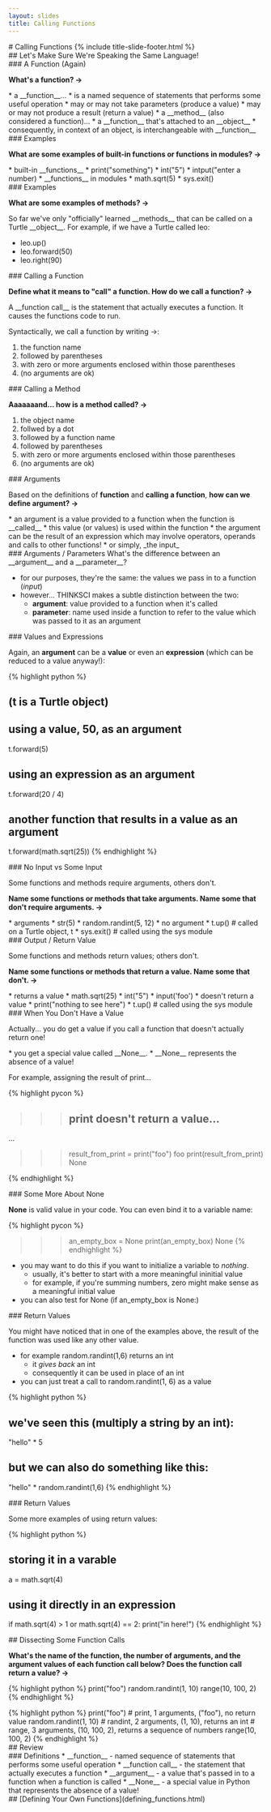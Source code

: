 ```yaml
---
layout: slides
title: Calling Functions 
---
```

<section markdown="block" class="title-slide">
#  Calling Functions
{% include title-slide-footer.html %}
</section>


<section markdown="block">
##  Let's Make Sure We're Speaking the Same Language!
</section>

<section markdown="block">
###  A Function (Again)

__What's a function? &rarr;__

<div class="incremental" markdown="block">
* a __function__...
	* is a named sequence of statements that performs some useful operation 
	* may or may not take parameters (produce a value)
	* may or may not produce a result (return a value)
* a __method__ (also considered a function)...
	* a __function__ that's attached to an __object__ 
	* consequently, in context of an object, is interchangeable with __function__
</div>
</section>

<section markdown="block">
###  Examples

__What are some examples of built-in functions or functions in modules? &rarr;__

<div class="incremental" markdown="block">
* built-in __functions__
	* print("something")
	* int("5")
	* intput("enter a number)
* __functions__ in modules
	* math.sqrt(5) 
	* sys.exit() 
</div>
</section>

<section markdown="block">
###  Examples

__What are some examples of methods? &rarr;__

<div class="incremental" markdown="block">
So far we've only "officially" learned __methods__ that can be called on a Turtle __object__.  For example, if we have a Turtle called leo: 

* leo.up() 
* leo.forward(50)
* leo.right(90)
</div>
</section>


<section markdown="block">
###  Calling a Function

__Define what it means to "call" a function.  How do we call a function?  &rarr;__

<div class="incremental" markdown="block">
A __function call__ is the statement that actually executes a function.  It causes the functions code to run.

Syntactically, we call a function by writing &rarr;:

1. the function name 
2. followed by parentheses
3. with zero or more arguments enclosed within those parentheses
4. (no arguments are ok)
</div>
</section>

<section markdown="block">
###  Calling a Method

__Aaaaaaand... how is a method called?  &rarr;__

<div class="incremental" markdown="block">

1. the object name
2. follwed by a dot
3. followed by a function name 
4. followed by parentheses
5. with zero or more arguments enclosed within those parentheses
6. (no arguments are ok)
</div>
</section>

<section markdown="block">
###  Arguments 

Based on the definitions of __function__ and __calling a function__, __how can we define argument? &rarr;__

<div class="incremental" markdown="block">
* an argument is a value provided to a function when the function is __called__
* this value (or values) is used within the function
* the argument can be the result of an expression which may involve operators, operands and calls to other functions!
* or simply, _the input_
</div>
</section>

<section markdown="block">
###  Arguments / Parameters
What's the difference between an __argument__ and a __parameter__?

* for our purposes, they're the same: the values we pass in to a function (_input_)
* however...  THINKSCI makes a subtle distinction between the two:
	* __argument__: value provided to a function when it's called
	* __parameter__: name used inside a function to refer to the value which was passed to it as an argument
</section>

<section markdown="block">
###   Values and Expressions

Again, an __argument__ can be a __value__ or even an __expression__ (which can be reduced to a value anyway!):

{% highlight python %}
#  (t is a Turtle object)

#  using a value, 50, as an argument
t.forward(5) 

#  using an expression as an argument
t.forward(20 / 4)

#  another function that results in a value as an argument
t.forward(math.sqrt(25))
{% endhighlight %}
</section>

<section markdown="block">
###  No Input vs Some Input

Some functions and methods require arguments, others don't. 

__Name some functions or methods that take arguments.  Name some that don't require arguments. &rarr;__


<div class="incremental" markdown="block">
* arguments
	* str(5)
	* random.randint(5, 12)
* no argument
	* t.up() # called on a Turtle object, t
	* sys.exit() # called using the sys module
</div>
</section>

<section markdown="block">
###  Output / Return Value

Some functions and methods return values; others don't.

__Name some functions or methods that return a value.  Name some that don't. &rarr;__

<div class="incremental" markdown="block">
* returns a value
	* math.sqrt(25)
	* int("5")
	* input('foo')
* doesn't return a value
	* print("nothing to see here")	
	* t.up() # called using the sys module
</div>
</section>

<section markdown="block">
###  When You Don't Have a Value

Actually... you do get a value if you call a function that doesn't actually return one!  

<div class="incremental" markdown="block">
* you get a special value called __None__.
* __None__ represents the absence of a value!

For example, assigning the result of print...

{% highlight pycon %}
>>> # print doesn't return a value...
... 
>>> result_from_print = print("foo")
foo
>>> print(result_from_print)
None
>>> 
{% endhighlight %}
</div>
</section>

<section markdown="block">
###  Some More About None 

__None__ is valid value in your code.  You can even bind it to a variable name:

{% highlight pycon %}
>>> an_empty_box = None
>>> print(an_empty_box)
None
{% endhighlight %}

* you may want to do this if you want to initialize a variable to _nothing_.  
	* usually, it's better to start with a more meaningful ininitial value
	* for example, if you're summing numbers, zero might make sense as a meaningful initial value
* you can also test for None (if an_empty_box is None:)
</section>

<section markdown="block">
###  Return Values

You might have noticed that in one of the examples above, the result of the function was used like any other value.

* for example random.randint(1,6) returns an int
	* it _gives back_ an int
	* consequently it can be used in place of an int
* you can just treat a call to random.randint(1, 6) as a value

{% highlight python %}
#  we've seen this (multiply a string by an int):
"hello" * 5

#  but we can also do something like this:
"hello" * random.randint(1,6)
{% endhighlight %}
</section>


<section markdown="block">
###  Return Values

Some more examples of using return values:

{% highlight python %}
#  storing it in a varable
a = math.sqrt(4)

#  using it directly in an expression
if math.sqrt(4) > 1 or math.sqrt(4) == 2:
	print("in here!")
{% endhighlight %}
</section>

<section markdown="block">
##  Dissecting Some Function Calls

__What's the name of the function, the number of arguments, and the argument values of each function call below? Does the function call return a value? &rarr;__

{% highlight python %}
print("foo")
random.randint(1, 10)
range(10, 100, 2)
{% endhighlight %}

<div class="incremental" markdown="block">
{% highlight python %}
print("foo") # print, 1 arguments, ("foo"), no return value
random.randint(1, 10) # randint, 2 arguments, (1, 10), returns an int
#  range, 3 arguments, (10, 100, 2), returns a sequence of numbers
range(10, 100, 2) 
{% endhighlight %}
</div>
</section>

<section markdown="block">
##  Review
</section>

<section markdown="block">
###  Definitions
* __function__ - named sequence of statements that performs some useful operation 
* __function call__ - the statement that actually executes a function
* __argument__ - a value that's passed in to a function when a function is called
* __None__ - a special value in Python that represents the absence of a value!
</section>

<section markdown="block">
##  [Defining Your Own Functions](defining_functions.html)
</section>
